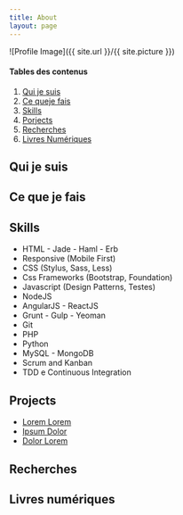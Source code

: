 ```yaml
---
title: About
layout: page
---
```

![Profile Image]({{ site.url }}/{{ site.picture }})

#### Tables des contenus

1. [Qui je suis](#qui-je-suis)
2. [Ce queje fais](#ce-que-je-fais)
3. [Skills](#skills)
4. [Porjects](#projects)
5. [Recherches](#recherches)
6. [Livres Numériques](#livres-numériques)

## Qui je suis

## Ce que je fais

## Skills

<ul class="skill-list">
	<li>HTML - Jade - Haml - Erb</li>
	<li>Responsive (Mobile First)</li>
	<li>CSS (Stylus, Sass, Less)</li>
	<li>Css Frameworks (Bootstrap, Foundation)</li>
	<li>Javascript (Design Patterns, Testes)</li>
	<li>NodeJS</li>
	<li>AngularJS - ReactJS</li>
	<li>Grunt - Gulp - Yeoman</li>
	<li>Git</li>
	<li>PHP</li>
	<li>Python</li>
	<li>MySQL - MongoDB</li>
	<li>Scrum and Kanban</li>
	<li>TDD e Continuous Integration</li>
</ul>

## Projects 

<ul>
	<li><a href="https://github.com/">Lorem Lorem</a></li>
	<li><a href="https://github.com/">Ipsum Dolor</a></li>
	<li><a href="https://github.com/">Dolor Lorem</a></li>
</ul>

## Recherches

## Livres numériques
